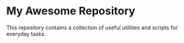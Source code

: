 # My Awesome Repository
This repository contains a collection of useful utilities and scripts for everyday tasks.

